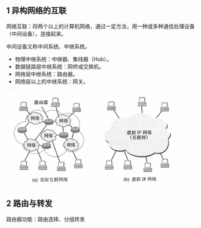 ## 1 异构网络的互联

网络互联：将两个以上的计算机网络，通过一定方法，用一种或多种通信处理设备（中间设备），连接起来。

中间设备又称中间系统、中继系统。

* 物理中继系统：中继器、集线器（Hub）。
* 数据链路层中继系统：网桥或交换机。
* 网络层中继系统：路由器。
* 网络层以上的中继系统：网关。

![](../../asset/ip互联.png)

## 2 路由与转发

路由器功能：路由选择、分组转发
